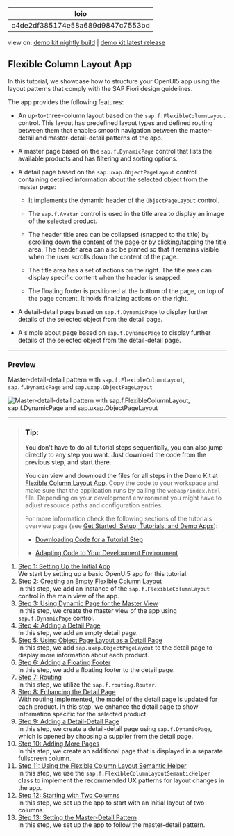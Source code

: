 <!-- loioc4de2df385174e58a689d9847c7553bd -->

| loio |
| -----|
| c4de2df385174e58a689d9847c7553bd |

<div id="loio">

view on: [demo kit nightly build](https://openui5nightly.hana.ondemand.com/#/topic/c4de2df385174e58a689d9847c7553bd) | [demo kit latest release](https://openui5.hana.ondemand.com/#/topic/c4de2df385174e58a689d9847c7553bd)</div>

## Flexible Column Layout App

In this tutorial, we showcase how to structure your OpenUI5 app using the layout patterns that comply with the SAP Fiori design guidelines.

The app provides the following features:

-   An up-to-three-column layout based on the `sap.f.FlexibleColumnLayout` control. This layout has predefined layout types and defined routing between them that enables smooth navigation between the master-detail and master-detail-detail patterns of the app.

-   A master page based on the `sap.f.DynamicPage` control that lists the available products and has filtering and sorting options.

-   A detail page based on the `sap.uxap.ObjectPageLayout` control containing detailed information about the selected object from the master page:

    -   It implements the dynamic header of the `ObjectPageLayout` control.

    -   The `sap.f.Avatar` control is used in the title area to display an image of the selected product.

    -   The header title area can be collapsed \(snapped to the title\) by scrolling down the content of the page or by clicking/tapping the title area. The header area can also be pinned so that it remains visible when the user scrolls down the content of the page.

    -   The title area has a set of actions on the right. The title area can display specific content when the header is snapped.

    -   The floating footer is positioned at the bottom of the page, on top of the page content. It holds finalizing actions on the right.


-   A detail-detail page based on `sap.f.DynamicPage` to display further details of the selected object from the detail page.

-   A simple about page based on `sap.f.DynamicPage` to display further details of the selected object from the detail-detail page.


***

<a name="loioc4de2df385174e58a689d9847c7553bd__section_d2n_dmw_mbb"/>

### Preview

   
  
<a name="loioc4de2df385174e58a689d9847c7553bd__fig_r1j_pst_mr"/>Master-detail-detail pattern with `sap.f.FlexibleColumnLayout`, `sap.f.DynamicPage` and `sap.uxap.ObjectPageLayout`

 ![](images/loiofd98e0d8d9c74cd2a38d9177455bf085_HiRes.gif "Master-detail-detail pattern with
					sap.f.FlexibleColumnLayout, sap.f.DynamicPage
					and sap.uxap.ObjectPageLayout") 

***

> ### Tip:  
> You don't have to do all tutorial steps sequentially, you can also jump directly to any step you want. Just download the code from the previous step, and start there.
> 
> You can view and download the files for all steps in the Demo Kit at [Flexible Column Layout App](https://openui5.hana.ondemand.com/#/entity/sap.f.tutorial.fiori2). Copy the code to your workspace and make sure that the application runs by calling the `webapp/index.html` file. Depending on your development environment you might have to adjust resource paths and configuration entries.
> 
> For more information check the following sections of the tutorials overview page \(see [Get Started: Setup, Tutorials, and Demo Apps](Get_Started_Setup_Tutorials_and_Demo_Apps_8b49fc1.md)\):
> 
> -   [Downloading Code for a Tutorial Step](Get_Started_Setup_Tutorials_and_Demo_Apps_8b49fc1.md#loio8b49fc198bf04b2d9800fc37fecbb218__tutorials_download)
> 
> -   [Adapting Code to Your Development Environment](Get_Started_Setup_Tutorials_and_Demo_Apps_8b49fc1.md#loio8b49fc198bf04b2d9800fc37fecbb218__tutorials_adaptation)

1.  [Step 1: Setting Up the Initial App](Step_1_Setting_Up_the_Initial_App_59b772b.md "We start by setting up a basic OpenUI5 app for this
		tutorial.")  
We start by setting up a basic OpenUI5 app for this tutorial.
2.  [Step 2: Creating an Empty Flexible Column Layout](Step_2_Creating_an_Empty_Flexible_Column_Layout_bf38e4d.md "In this step, we add an instance of the sap.f.FlexibleColumnLayout
		control in the main view of the app.")  
In this step, we add an instance of the `sap.f.FlexibleColumnLayout` control in the main view of the app.
3.  [Step 3: Using Dynamic Page for the Master View](Step_3_Using_Dynamic_Page_for_the_Master_View_0830bce.md "In this step, we create the master view of the app using
			sap.f.DynamicPage control.")  
In this step, we create the master view of the app using `sap.f.DynamicPage` control.
4.  [Step 4: Adding a Detail Page](Step_4_Adding_a_Detail_Page_4e4315c.md "In this step, we add an empty detail page.")  
In this step, we add an empty detail page.
5.  [Step 5: Using Object Page Layout as a Detail Page](Step_5_Using_Object_Page_Layout_as_a_Detail_Page_d1ffe61.md "In this step, we add sap.uxap.ObjectPageLayout to the detail page to
		display more information about each product.")  
In this step, we add `sap.uxap.ObjectPageLayout` to the detail page to display more information about each product.
6.  [Step 6: Adding a Floating Footer](Step_6_Adding_a_Floating_Footer_555ed73.md "In this step, we add a floating footer to the detail page.")  
In this step, we add a floating footer to the detail page.
7.  [Step 7: Routing](Step_7_Routing_7f65131.md "In this step, we utilize the sap.f.routing.Router.")  
In this step, we utilize the `sap.f.routing.Router`.
8.  [Step 8: Enhancing the Detail Page](Step_8_Enhancing_the_Detail_Page_e5ee491.md "With routing implemented, the model of the detail page is updated for each product.
		In this step, we enhance the detail page to show information specific for the selected
		product.")  
With routing implemented, the model of the detail page is updated for each product. In this step, we enhance the detail page to show information specific for the selected product.
9.  [Step 9: Adding a Detail-Detail Page](Step_9_Adding_a_Detail_Detail_Page_e4d21fd.md "In this step, we create a detail-detail page using
		sap.f.DynamicPage, which is opened by choosing a supplier from the detail
		page.")  
In this step, we create a detail-detail page using `sap.f.DynamicPage`, which is opened by choosing a supplier from the detail page.
10. [Step 10: Adding More Pages](Step_10_Adding_More_Pages_a59b3de.md "In this step, we create an additional page that is displayed in a separate fullscreen
		column.")  
In this step, we create an additional page that is displayed in a separate fullscreen column.
11. [Step 11: Using the Flexible Column Layout Semantic Helper](Step_11_Using_the_Flexible_Column_Layout_Semantic_Helper_276f001.md "In this step, we use the sap.f.FlexibleColumnLayoutSemanticHelper
		class to implement the recommended UX patterns for layout changes in the app.")  
In this step, we use the `sap.f.FlexibleColumnLayoutSemanticHelper` class to implement the recommended UX patterns for layout changes in the app.
12. [Step 12: Starting with Two Columns](Step_12_Starting_with_Two_Columns_a96fbe4.md "In this step, we set up the app to start with an initial layout of two
		columns.")  
In this step, we set up the app to start with an initial layout of two columns.
13. [Step 13: Setting the Master-Detail Pattern](Step_13_Setting_the_Master_Detail_Pattern_cb38637.md "In this step, we set up the app to follow the master-detail pattern.")  
In this step, we set up the app to follow the master-detail pattern.

